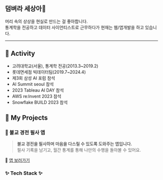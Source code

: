 ## 덤벼라 세상아👋
머리 속의 상상을 현실로 만드는 걸 좋아합니다.<br/>
통계학을 전공하고 데이터 사이언티스트로 근무하다가 현재는 웹/앱개발을 하고 있습니다.

---

## 📱 Activity
- 고려대학교(서울), 통계학 전공(2013.3~2019.2)
- 롯데면세점 빅데이터팀(2019.7~2024.4)
- 제3회 삼성 AI 포럼 참석
- AI Summit seoul 참석
- 2023 Tableau AI DAY 참석
- AWS re:Invent 2023 참석
- Snowflake BUILD 2023 참석

## 📱 My Projects  

### 📝 불교 경전 필사 앱  
> **불교 경전을 필사하며 마음을 다스릴 수 있도록 도와주는 앱입니다.**  
> 필사 기록을 남기고, 월간 통계를 통해 나만의 수행을 돌아볼 수 있어요.  

🔗 [앱 보러가기](#)  


<h3>✨ Tech Stack ✨</h3>


<!--
**noognoog/noognoog** is a ✨ _special_ ✨ repository because its `README.md` (this file) appears on your GitHub profile.

Here are some ideas to get you started:

- 🔭 I’m currently working on ...
- 🌱 I’m currently learning ...
- 👯 I’m looking to collaborate on ...
- 🤔 I’m looking for help with ...
- 💬 Ask me about ...
- 📫 How to reach me: ...
- 😄 Pronouns: ...
- ⚡ Fun fact: ...
-->
